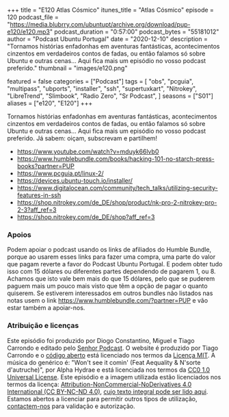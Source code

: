 +++
title = "E120 Atlas Cósmico"
itunes_title = "Atlas Cósmico"
episode = 120
podcast_file = "https://media.blubrry.com/ubuntupt/archive.org/download/pup-e120/e120.mp3"
podcast_duration = "0:57:00"
podcast_bytes = "55181012"
author = "Podcast Ubuntu Portugal"
date = "2020-12-10"
description = "Tornamos histórias enfadonhas em aventuras fantásticas, acontecimentos cinzentos em verdadeiros contos de fadas, ou então falamos só sobre Ubuntu e outras cenas… Aqui fica mais um episódio no vosso podcast preferido."
thumbnail = "images/e120.png"

featured = false
categories = ["Podcast"]
tags = [
  "obs",
  "pcguia",
  "multipass",
  "ubports",
  "installer",
  "ssh",
  "supertuxkart",
  "Nitrokey",
  "LibreTrend",
  "Slimbook",
  "Radio Zero",
  "Sr Podcast",
]
seasons = ["S01"]
aliases = ["e120", "E120"]
+++

Tornamos histórias enfadonhas em aventuras fantásticas, acontecimentos cinzentos em verdadeiros contos de fadas, ou então falamos só sobre Ubuntu e outras cenas… Aqui fica mais um episódio no vosso podcast preferido.
Já sabem: oiçam, subscrevam e partilhem!

* https://www.youtube.com/watch?v=mduyk66lvb0
* https://www.humblebundle.com/books/hacking-101-no-starch-press-books?partner=PUP
* https://www.pcguia.pt/linux-2/
* https://devices.ubuntu-touch.io/installer/
* https://www.digitalocean.com/community/tech_talks/utilizing-security-features-in-ssh
* https://shop.nitrokey.com/de_DE/shop/product/nk-pro-2-nitrokey-pro-2-3?aff_ref=3
* https://shop.nitrokey.com/de_DE/shop?aff_ref=3



### Apoios
Podem apoiar o podcast usando os links de afiliados do Humble Bundle, porque ao usarem esses links para fazer uma compra, uma parte do valor que pagam reverte a favor do Podcast Ubuntu Portugal.
E podem obter tudo isso com 15 dólares ou diferentes partes dependendo de pagarem 1, ou 8.
Achamos que isto vale bem mais do que 15 dólares, pelo que se puderem paguem mais um pouco mais visto que têm a opção de pagar o quanto quiserem.
Se estiverem interessados em outros bundles não listados nas notas usem o link https://www.humblebundle.com/?partner=PUP e vão estar também a apoiar-nos.

### Atribuição e licenças
Este episódio foi produzido por Diogo Constantino, Miguel e Tiago Carrondo e editado pelo [Senhor Podcast](https://senhorpodcast.pt/).
O website é produzido por Tiago Carrondo e o [código aberto](https://gitlab.com/podcastubuntuportugal/website) está licenciado nos termos da [Licença MIT](https://gitlab.com/podcastubuntuportugal/website/main/LICENSE).
A música do genérico é: "Won't see it comin' (Feat Aequality & N'sorte d'autruche)", por Alpha Hydrae e está licenciada nos termos da [CC0 1.0 Universal License](https://creativecommons.org/publicdomain/zero/1.0/).
Este episódio e a imagem utilizada estão licenciados nos termos da licença: [Attribution-NonCommercial-NoDerivatives 4.0 International (CC BY-NC-ND 4.0)](https://creativecommons.org/licenses/by-nc-nd/4.0/), [cujo texto integral pode ser lido aqui](https://creativecommons.org/licenses/by-nc-nd/4.0/legalcode). Estamos abertos a licenciar para permitir outros tipos de utilização, [contactem-nos](https://podcastubuntuportugal.org/contactos) para validação e autorização.

